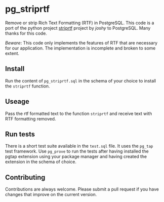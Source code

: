 # pg_striprtf

Remove or strip Rich Text Formatting (RTF) in PostgreSQL. This code is
a port of the python project [striprtf](https://github.com/joshy/striprtf/)
project by *joshy* to PostgreSQL. Many thanks for this code.

*Beware*: This code only implements the features of RTF that are
 necessary for our application. The implementation is incomplete and
 broken to some extent.

## Install

Run the content of `pg_striprtf.sql` in the schema of your choice to
install the `striprtf` function.

## Useage

Pass the rtf formatted text to the function `striprtf` and receive
text with RTF formatting removed.

## Run tests

There is a short test suite available in the `test.sql` file. It uses
the `pg_tap` test framework. Use `pg_prove` to run the tests after
having installed the pgtap extension using your package manager and
having created the extension in the schema of choice.

## Contributing

Contributions are always welcome. Please submit a pull request if you
have changes that improve on the current version.
